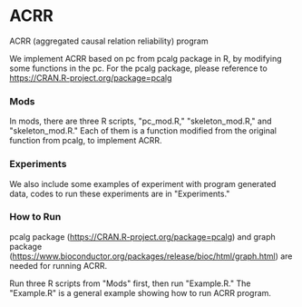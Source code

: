 # ACRR
ACRR (aggregated causal relation reliability) program

We implement ACRR based on pc from pcalg package in R, by modifying some functions in the pc. For the pcalg package, please reference to https://CRAN.R-project.org/package=pcalg

### Mods

In mods, there are three R scripts, "pc_mod.R," "skeleton_mod.R," and "skeleton_mod.R." Each of them is a function modified from the original function from pcalg, to implement ACRR.

### Experiments

We also include some examples of experiment with program generated data, codes to run these experiments are in "Experiments."

### How to Run

pcalg package (https://CRAN.R-project.org/package=pcalg) and graph package (https://www.bioconductor.org/packages/release/bioc/html/graph.html) are needed for running ACRR.

Run three R scripts from "Mods" first, then run "Example.R." The "Example.R" is a general example showing how to run ACRR program.
